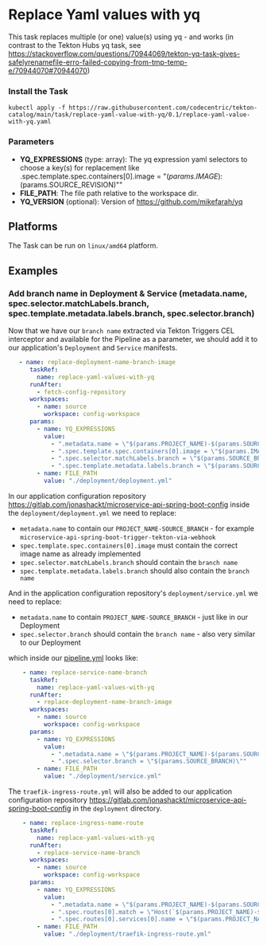 # Replace Yaml values with yq

This task replaces multiple (or one) value(s) using yq - and works (in contrast to the Tekton Hubs yq task, see https://stackoverflow.com/questions/70944069/tekton-yq-task-gives-safelyrenamefile-erro-failed-copying-from-tmp-temp-e/70944070#70944070)

### Install the Task

```
kubectl apply -f https://raw.githubusercontent.com/codecentric/tekton-catalog/main/task/replace-yaml-value-with-yq/0.1/replace-yaml-value-with-yq.yaml
```

### Parameters
* **YQ_EXPRESSIONS** (type: array): The yq expression yaml selectors to choose a key(s) for replacement like .spec.template.spec.containers[0].image = \"$(params.IMAGE):$(params.SOURCE_REVISION)\""
* **FILE_PATH**: The file path relative to the workspace dir.
* **YQ_VERSION** (optional): Version of https://github.com/mikefarah/yq

## Platforms

The Task can be run on `linux/amd64` platform.


## Examples

### Add branch name in Deployment & Service (metadata.name, spec.selector.matchLabels.branch, spec.template.metadata.labels.branch, spec.selector.branch)

Now that we have our `branch name` extracted via Tekton Triggers CEL interceptor and available for the Pipeline as a parameter, we should add it to our application's `Deployment` and `Service` manifests.

```yaml
   - name: replace-deployment-name-branch-image
      taskRef:
        name: replace-yaml-values-with-yq
      runAfter:
        - fetch-config-repository
      workspaces:
        - name: source
          workspace: config-workspace
      params:
        - name: YQ_EXPRESSIONS
          value:
            - ".metadata.name = \"$(params.PROJECT_NAME)-$(params.SOURCE_BRANCH)\""
            - ".spec.template.spec.containers[0].image = \"$(params.IMAGE):$(params.SOURCE_REVISION)\""
            - ".spec.selector.matchLabels.branch = \"$(params.SOURCE_BRANCH)\""
            - ".spec.template.metadata.labels.branch = \"$(params.SOURCE_BRANCH)\""
        - name: FILE_PATH
          value: "./deployment/deployment.yml"
```

In our application configuration repository https://gitlab.com/jonashackt/microservice-api-spring-boot-config inside the `deployment/deployment.yml` we need to replace:

* `metadata.name` to contain our `PROJECT_NAME-SOURCE_BRANCH` - for example  `microservice-api-spring-boot-trigger-tekton-via-webhook`
* `spec.template.spec.containers[0].image` must contain the correct image name as already implemented
* `spec.selector.matchLabels.branch` should contain the `branch name`
* `spec.template.metadata.labels.branch` should also contain the `branch name`

And in the application configuration repository's `deployment/service.yml` we need to replace:

* `metadata.name` to contain `PROJECT_NAME-SOURCE_BRANCH` - just like in our Deployment
* `spec.selector.branch` should contain the `branch name` - also very similar to our Deployment

which inside our [pipeline.yml](tekton/pipelines/pipeline.yml) looks like:

```yaml
    - name: replace-service-name-branch
      taskRef:
        name: replace-yaml-values-with-yq
      runAfter:
        - replace-deployment-name-branch-image
      workspaces:
        - name: source
          workspace: config-workspace
      params:
        - name: YQ_EXPRESSIONS
          value:
            - ".metadata.name = \"$(params.PROJECT_NAME)-$(params.SOURCE_BRANCH)\""
            - ".spec.selector.branch = \"$(params.SOURCE_BRANCH)\""
        - name: FILE_PATH
          value: "./deployment/service.yml"
```


The `traefik-ingress-route.yml` will also be added to our application configuration repository https://gitlab.com/jonashackt/microservice-api-spring-boot-config in the `deployment` directory.

```yaml
    - name: replace-ingress-name-route
      taskRef:
        name: replace-yaml-values-with-yq
      runAfter:
        - replace-service-name-branch
      workspaces:
        - name: source
          workspace: config-workspace
      params:
        - name: YQ_EXPRESSIONS
          value:
            - ".metadata.name = \"$(params.PROJECT_NAME)-$(params.SOURCE_BRANCH)-ingressroute\""
            - ".spec.routes[0].match = \"Host(`$(params.PROJECT_NAME)-$(params.SOURCE_BRANCH).$(params.TRAEFIK_DOMAIN)`)\""
            - ".spec.routes[0].services[0].name = \"$(params.PROJECT_NAME)-$(params.SOURCE_BRANCH)\""
        - name: FILE_PATH
          value: "./deployment/traefik-ingress-route.yml"
```
